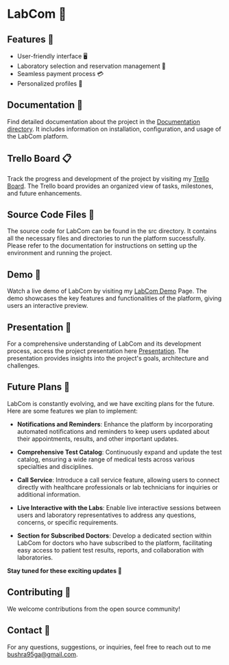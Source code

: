 # LabCom 🧪

## Features 🌟 
- User-friendly interface 🖥️
- Laboratory selection and reservation management 🏥  
- Seamless payment process 💳    
- Personalized profiles 📝
## Documentation 📖  
Find detailed documentation about the project in the [Documentation directory](https://github.com/Bushra1995/LabCom/blob/main/Documentation.pdf). It includes information on installation, configuration, and usage of the LabCom platform. 

## Trello Board 📋
Track the progress and development of the project by visiting my [Trello Board](https://trello.com/b/IbVSrYv9/masterpies-tasks). The Trello board provides an organized view of tasks, milestones, and future enhancements.

## Source Code Files 📁
The source code for LabCom can be found in the src directory. It contains all the necessary files and directories to run the platform successfully. Please refer to the documentation for instructions on setting up the environment and running the project.

## Demo 🎥
Watch a live demo of LabCom by visiting my [LabCom Demo](https://bushra1995.github.io/LabCom/) Page. The demo showcases the key features and functionalities of the platform, giving users an interactive preview.

## Presentation 🎉
For a comprehensive understanding of LabCom and its development process, access the project presentation here [Presentation](https://github.com/Bushra1995/LabCom/blob/main/LabCom%20presentation.pdf). The presentation provides insights into the project's goals, architecture and challenges.

## Future Plans 🔮
LabCom is constantly evolving, and we have exciting plans for the future. Here are some features we plan to implement:

- **Notifications and Reminders**: Enhance the platform by incorporating automated notifications and reminders to keep users updated about their appointments, results, and other important updates.

- **Comprehensive Test Catalog**: Continuously expand and update the test catalog, ensuring a wide range of medical tests across various specialties and disciplines.

- **Call Service**: Introduce a call service feature, allowing users to connect directly with healthcare professionals or lab technicians for inquiries or additional information.

- **Live Interactive with the Labs**: Enable live interactive sessions between users and laboratory representatives to address any questions, concerns, or specific requirements.

- **Section for Subscribed Doctors**: Develop a dedicated section within LabCom for doctors who have subscribed to the platform, facilitating easy access to patient test results, reports, and collaboration with laboratories.

**Stay tuned for these exciting updates 🌿**

## Contributing 🤝
We welcome contributions from the open source community!

## Contact 📧
For any questions, suggestions, or inquiries, feel free to reach out to me [bushra95ga@gmail.com](mailto:bushra95ga@gmail.com).
